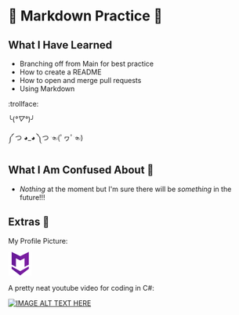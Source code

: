 # 🥴 **Markdown Practice** 🍕

## **What I Have Learned**

* Branching off from Main for best practice
* How to create a README
* How to open and merge pull requests
* Using Markdown

:trollface:

╰(*°▽°*)╯ 

༼ つ ◕_◕ ༽つ ☜(ﾟヮﾟ☜)

## **What I Am Confused About** 🤡

* *Nothing* at the moment but I'm sure there will be *something* in the future!!!

## **Extras** 🌚

My Profile Picture:

![alt text](https://github.com/adam-p/markdown-here/raw/master/src/common/images/icon48.png "Logo Title Text 1")

A pretty neat youtube video for coding in C#:

[![IMAGE ALT TEXT HERE](http://img.youtube.com/vi/N775KsWQVkw/0.jpg)](http://www.youtube.com/watch?v=dQw4w9WgXcQ)

